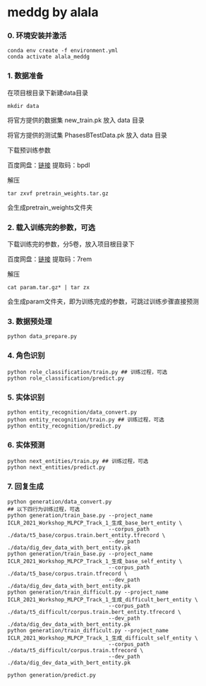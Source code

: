 # meddg by alala

### 0. 环境安装并激活
```
conda env create -f environment.yml
conda activate alala_meddg
```

### 1. 数据准备
在项目根目录下新建data目录
```
mkdir data
```
将官方提供的数据集 new_train.pk 放入 data 目录

将官方提供的测试集 PhasesBTestData.pk 放入 data 目录

下载预训练参数

百度网盘：[链接](https://pan.baidu.com/s/13--Yw20KCA2-D62R1F2Ydw) 提取码：bpdl

解压
```
tar zxvf pretrain_weights.tar.gz
```
会生成pretrain_weights文件夹

### 2. 载入训练完的参数，可选
下载训练完的参数，分5卷，放入项目根目录下

百度网盘：[链接](https://pan.baidu.com/s/1sH4GmQh7gwBKJ0rfturmQw) 提取码：7rem

解压
```
cat param.tar.gz* | tar zx
```
会生成param文件夹，即为训练完成的参数，可跳过训练步骤直接预测

### 3. 数据预处理
```
python data_prepare.py
```

### 4. 角色识别
```
python role_classification/train.py ## 训练过程，可选
python role_classification/predict.py
```

### 5. 实体识别
```
python entity_recognition/data_convert.py
python entity_recognition/train.py ## 训练过程，可选
python entity_recognition/predict.py
```

### 6. 实体预测
```
python next_entities/train.py ## 训练过程，可选
python next_entities/predict.py
```

### 7. 回复生成
```
python generation/data_convert.py
## 以下四行为训练过程，可选
python generation/train_base.py --project_name ICLR_2021_Workshop_MLPCP_Track_1_生成_base_bert_entity \ 
                                --corpus_path ./data/t5_base/corpus.train.bert_entity.tfrecord \
                                --dev_path ./data/dig_dev_data_with_bert_entity.pk
python generation/train_base.py --project_name ICLR_2021_Workshop_MLPCP_Track_1_生成_base_self_entity \ 
                                --corpus_path ./data/t5_base/corpus.train.tfrecord \
                                --dev_path ./data/dig_dev_data_with_bert_entity.pk
python generation/train_difficult.py --project_name ICLR_2021_Workshop_MLPCP_Track_1_生成_difficult_bert_entity \ 
                                --corpus_path ./data/t5_difficult/corpus.train.bert_entity.tfrecord \
                                --dev_path ./data/dig_dev_data_with_bert_entity.pk
python generation/train_difficult.py --project_name ICLR_2021_Workshop_MLPCP_Track_1_生成_difficult_self_entity \ 
                                --corpus_path ./data/t5_difficult/corpus.train.tfrecord \
                                --dev_path ./data/dig_dev_data_with_bert_entity.pk

python generation/predict.py
```